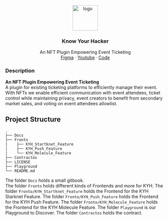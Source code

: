 <div align="center">
<img src="https://ethmunich.de/_next/static/media/logo-ethmunich.2b70a59e.svg" alt="logo" width="80" height="80" />
</div>

<h3 align="center">Know Your Hacker</h3>
  <p align="center">
    An NFT Plugin Empowering Event Ticketing
    <br />
    <a href="https://www.figma.com/file/MQhp8vPfJgqlduV6kTsZ3c/VotingApp?type=design&node-id=0%3A1&mode=design&t=CFPUzmLsM3lExVFQ-1" name="Figma">Figma</a>
    ·
    <a href="https://www.youtube.com/watch?v=AZu67U6cErY">Youtube</a>
    ·
    <a href="https://github.com/TerexitariusStomp/Know-Your-Hacker">Code</a>
  </p>
</div>

### Description

**An NFT Plugin Empowering Event Ticketing**  
A plugin for existing ticketing platforms to efficiently manage their event.  
With NFTs we enable efficient communication with event attendees, ticket control while maintaining privacy, event creators to benefit from secondary market sales, and voting on event attendees allowlist.

## Project Structure

```
.
├── Docs
├── Fronto
|    ├── KYH_Startknet_Feature
|    ├── KYH_Push_Feature
|    └── KYH_Molecule_Feature
├── Contractos
├── LICENSE
├── Playground
└── README.md

```

The folder `Docs` holds a small gitbook.  
The folder `Fronto` holds different kinds of Frontends and more for KYH.
The folder `Fronto/KYH_Startknet_Feature` holds the Frontend  for the KYH Starknet Feature.
The folder `Fronto/KYH_Push_Feature` holds the Frontend for the KYH Push Feature. 
The folder `Fronto/KYH_Molecule_Feature` holds the Frontend for the KYH Molecule Feature. 
The folder `Playground` is our Playground to Discover.
The folder `Contractos` holds the contract.
